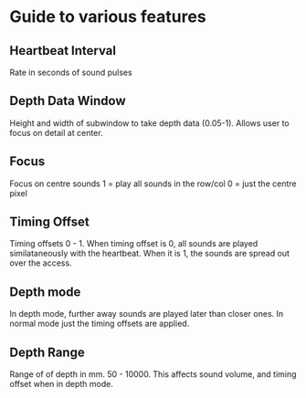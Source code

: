 #  Guide to various features



## Heartbeat Interval
Rate in seconds of sound pulses

## Depth Data Window
Height and width of subwindow to take depth data (0.05-1).  Allows user to focus on detail at center.

## Focus
Focus on centre sounds 1 = play all sounds in the row/col
0 = just the centre pixel

## Timing Offset
Timing offsets 0 - 1.  When timing offset is 0, all sounds are played similataneously with the heartbeat.  When it is 1, the sounds are spread out over the access.

## Depth mode
In depth mode, further away sounds are played later than closer ones.  In normal mode just the timing offsets are applied.

## Depth Range
Range of of depth in mm. 50 - 10000.  This affects sound volume, and timing offset when in depth mode.
